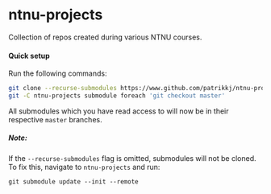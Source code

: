 # ntnu-projects
Collection of repos created during various NTNU courses.

#### Quick setup
Run the following commands:
```sh
git clone --recurse-submodules https://www.github.com/patrikkj/ntnu-projects.git 
git -C ntnu-projects submodule foreach 'git checkout master'
```
All submodules which you have read access to will now be in their respective `master` branches.

##### Note:
If the `--recurse-submodules` flag is omitted, submodules will not be cloned.
To fix this, navigate to `ntnu-projects` and run:
```
git submodule update --init --remote
```

